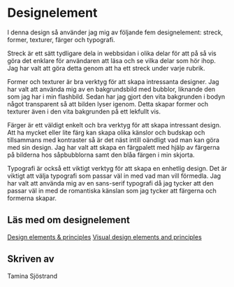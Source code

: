 ---
---
Designelement
=======================

I denna design så använder jag mig av följande fem designelement: streck, former, texturer, färger och typografi.

Streck är ett sätt tydligare dela in webbsidan i olika delar för att på så vis göra det enklare för användaren att läsa och se vilka delar som hör ihop. Jag har valt att göra detta genom att ha ett streck under varje rubrik.

Former och texturer är bra verktyg för att skapa intressanta designer. Jag har valt att använda mig av en bakgrundsbild med bubblor, liknande den som jag har i min flashbild. Sedan har jag gjort den vita bakgrunden i bodyn något transparent så att bilden lyser igenom. Detta skapar former och texturer även i den vita bakgrunden på ett lekfullt vis.

Färger är ett väldigt enkelt och bra verktyg för att skapa intressant design. Att ha mycket eller lite färg kan skapa olika känslor och budskap och tillsammans med kontraster så är det näst intill oändligt vad man kan göra med sin design. Jag har valt att skapa en färgpalett med hjälp av färgerna på bilderna hos såpbubblorna samt den blåa färgen i min skjorta.

Typografi är också ett viktigt verktyg för att skapa en enhetlig design. Det är viktigt att välja typografi som passar väl in med vad man vill förmedla. Jag har valt att använda mig av en sans-serif typografi då jag tycker att den passar väl in med de romantiska känslan som jag tycker att färgerna och formerna skapar.

Läs med om designelement
-------
[Design elements & principles](https://www.canva.com/learn/design-elements-principles/)
[Visual design elements and principles](https://en.wikipedia.org/wiki/Visual_design_elements_and_principlesi)

Skriven av
------------
Tamina Sjöstrand
